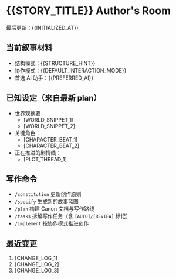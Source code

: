 # {{STORY_TITLE}} Author's Room

最后更新：{{INITIALIZED_AT}}

## 当前叙事材料
- 结构模式：{{STRUCTURE_HINT}}
- 协作模式：{{DEFAULT_INTERACTION_MODE}}
- 首选 AI 助手：{{PREFERRED_AI}}

## 已知设定（来自最新 plan）
- 世界观摘要：
  - [WORLD_SNIPPET_1]
  - [WORLD_SNIPPET_2]
- 关键角色：
  - [CHARACTER_BEAT_1]
  - [CHARACTER_BEAT_2]
- 正在推进的剧情线：
  - [PLOT_THREAD_1]

## 写作命令
- `/constitution` 更新创作原则
- `/specify` 生成新的故事蓝图
- `/plan` 构建 Canon 文档与写作路线
- `/tasks` 拆解写作任务（含 `[AUTO]/[REVIEW]` 标记）
- `/implement` 按协作模式推进创作

## 最近变更
1. [CHANGE_LOG_1]
2. [CHANGE_LOG_2]
3. [CHANGE_LOG_3]

<!-- MANUAL ADDITIONS START -->
<!-- 在此添加个人笔记或提醒 -->
<!-- MANUAL ADDITIONS END -->
